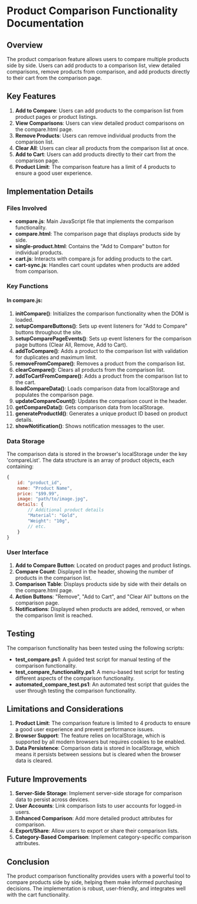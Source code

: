# Product Comparison Functionality Documentation

## Overview

The product comparison feature allows users to compare multiple products side by side. Users can add products to a comparison list, view detailed comparisons, remove products from comparison, and add products directly to their cart from the comparison page.

## Key Features

1. **Add to Compare**: Users can add products to the comparison list from product pages or product listings.
2. **View Comparisons**: Users can view detailed product comparisons on the compare.html page.
3. **Remove Products**: Users can remove individual products from the comparison list.
4. **Clear All**: Users can clear all products from the comparison list at once.
5. **Add to Cart**: Users can add products directly to their cart from the comparison page.
6. **Product Limit**: The comparison feature has a limit of 4 products to ensure a good user experience.

## Implementation Details

### Files Involved

- **compare.js**: Main JavaScript file that implements the comparison functionality.
- **compare.html**: The comparison page that displays products side by side.
- **single-product.html**: Contains the "Add to Compare" button for individual products.
- **cart.js**: Interacts with compare.js for adding products to the cart.
- **cart-sync.js**: Handles cart count updates when products are added from comparison.

### Key Functions

#### In compare.js:

1. **initCompare()**: Initializes the comparison functionality when the DOM is loaded.
2. **setupCompareButtons()**: Sets up event listeners for "Add to Compare" buttons throughout the site.
3. **setupComparePageEvents()**: Sets up event listeners for the comparison page buttons (Clear All, Remove, Add to Cart).
4. **addToCompare()**: Adds a product to the comparison list with validation for duplicates and maximum limit.
5. **removeFromCompare()**: Removes a product from the comparison list.
6. **clearCompare()**: Clears all products from the comparison list.
7. **addToCartFromCompare()**: Adds a product from the comparison list to the cart.
8. **loadCompareData()**: Loads comparison data from localStorage and populates the comparison page.
9. **updateCompareCount()**: Updates the comparison count in the header.
10. **getCompareData()**: Gets comparison data from localStorage.
11. **generateProductId()**: Generates a unique product ID based on product details.
12. **showNotification()**: Shows notification messages to the user.

### Data Storage

The comparison data is stored in the browser's localStorage under the key 'compareList'. The data structure is an array of product objects, each containing:

```javascript
{
    id: "product_id",
    name: "Product Name",
    price: "$99.99",
    image: "path/to/image.jpg",
    details: {
        // Additional product details
        "Material": "Gold",
        "Weight": "10g",
        // etc.
    }
}
```

### User Interface

1. **Add to Compare Button**: Located on product pages and product listings.
2. **Compare Count**: Displayed in the header, showing the number of products in the comparison list.
3. **Comparison Table**: Displays products side by side with their details on the compare.html page.
4. **Action Buttons**: "Remove", "Add to Cart", and "Clear All" buttons on the comparison page.
5. **Notifications**: Displayed when products are added, removed, or when the comparison limit is reached.

## Testing

The comparison functionality has been tested using the following scripts:

- **test_compare.ps1**: A guided test script for manual testing of the comparison functionality.
- **test_compare_functionality.ps1**: A menu-based test script for testing different aspects of the comparison functionality.
- **automated_compare_test.ps1**: An automated test script that guides the user through testing the comparison functionality.

## Limitations and Considerations

1. **Product Limit**: The comparison feature is limited to 4 products to ensure a good user experience and prevent performance issues.
2. **Browser Support**: The feature relies on localStorage, which is supported by all modern browsers but requires cookies to be enabled.
3. **Data Persistence**: Comparison data is stored in localStorage, which means it persists between sessions but is cleared when the browser data is cleared.

## Future Improvements

1. **Server-Side Storage**: Implement server-side storage for comparison data to persist across devices.
2. **User Accounts**: Link comparison lists to user accounts for logged-in users.
3. **Enhanced Comparison**: Add more detailed product attributes for comparison.
4. **Export/Share**: Allow users to export or share their comparison lists.
5. **Category-Based Comparison**: Implement category-specific comparison attributes.

## Conclusion

The product comparison functionality provides users with a powerful tool to compare products side by side, helping them make informed purchasing decisions. The implementation is robust, user-friendly, and integrates well with the cart functionality.